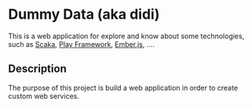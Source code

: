 # Dummy Data (aka didi)

This is a web application for explore and know about some technologies, such as [Scaka](http://www.scala-lang.org/), [Play Framework](https://www.playframework.com/), [Ember.js](http://emberjs.com/), ....

## Description 
The purpose of this project is build a web application in order to create custom web services.

